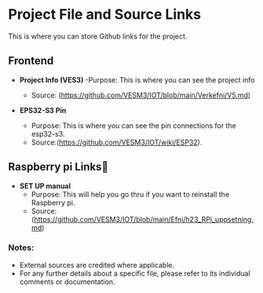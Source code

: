 # Project File and Source Links

This is where you can store Github links for the project.

## Frontend

- **Project Info (VES3)**
    -Purpose: This is where you can see the project info
    - Source: (https://github.com/VESM3/IOT/blob/main/Verkefni/V5.md)

- **EPS32-S3 Pin**
  - Purpose: This is where you can see the pin connections for the esp32-s3.
  - Source:(https://github.com/VESM3/IOT/wiki/ESP32).
 
## Raspberry pi Links🍇
- **SET UP manual**
    - Purpose: This will help you go thru if you want to reinstall the Raspberry pi.
    - Source:(https://github.com/VESM3/IOT/blob/main/Efni/h23_RPi_uppsetning.md)

### Notes:
- External sources are credited where applicable.
- For any further details about a specific file, please refer to its individual comments or documentation.

